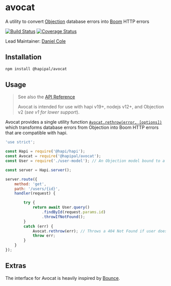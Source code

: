 # avocat

A utility to convert [Objection](https://vincit.github.io/objection.js/) database errors into [Boom](https://hapi.dev/module/boom/) HTTP errors

[![Build Status](https://travis-ci.com/hapipal/avocat.svg?branch=master)](https://travis-ci.com/hapipal/avocat) [![Coverage Status](https://coveralls.io/repos/github/hapipal/avocat/badge.svg?branch=master)](https://coveralls.io/github/hapipal/avocat?branch=master)

Lead Maintainer: [Daniel Cole](https://github.com/optii)

## Installation
```sh
npm install @hapipal/avocat
```

## Usage
> See also the [API Reference](API.md)
>
> Avocat is intended for use with hapi v19+, nodejs v12+, and Objection v2 (_see v1 for lower support_).

Avocat provides a single utility function [`Avocat.rethrow(error, [options])`](API.md#avocatrethrowerror-options) which transforms database errors from Objection into Boom HTTP errors that are compatible with hapi.

```js
'use strict';

const Hapi = require('@hapi/hapi');
const Avocat = require('@hapipal/avocat');
const User = require('./user-model'); // An Objection model bound to a knex instance

const server = Hapi.server();

server.route({
    method: 'get',
    path: '/users/{id}',
    handler(request) {

        try {
            return await User.query()
                .findById(request.params.id)
                .throwIfNotFound();
        }
        catch (err) {
            Avocat.rethrow(err); // Throws a 404 Not Found if user does not exist
            throw err;
        }
    }
});
```

## Extras
The interface for Avocat is heavily inspired by [Bounce](https://hapi.dev/module/bounce/).
